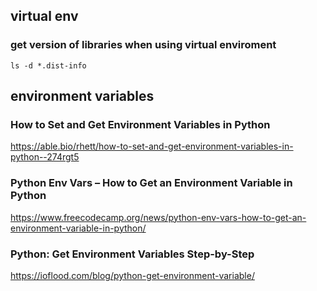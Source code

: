 ## virtual env
### get version of libraries when using virtual enviroment
```
ls -d *.dist-info
```
## environment variables
### How to Set and Get Environment Variables in Python
https://able.bio/rhett/how-to-set-and-get-environment-variables-in-python--274rgt5
### Python Env Vars – How to Get an Environment Variable in Python
https://www.freecodecamp.org/news/python-env-vars-how-to-get-an-environment-variable-in-python/
### Python: Get Environment Variables Step-by-Step
https://ioflood.com/blog/python-get-environment-variable/
